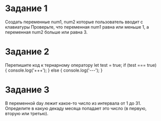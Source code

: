 # Задание 1
Создать переменные num1, num2 которые пользователь вводит с клавиатуры
Проверьте, что переменная num1 равна или меньше 1, а переменная num2 больше или равна 3.

# Задание 2
Перепишите код к тернарному оператору
let test = true;
if (test === true) {
console.log('+++');
} else {
console.log('---');
}

# Задание 3
В переменной day лежит какое-то число из интервала от 1 до 31. Определите в какую декаду месяца попадает это число (в первую, вторую или третью).
